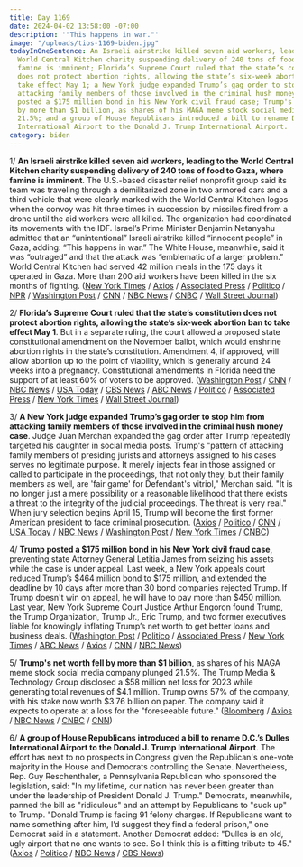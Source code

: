 ```yaml
---
title: Day 1169
date: 2024-04-02 13:58:00 -07:00
description: '"This happens in war."'
image: "/uploads/tios-1169-biden.jpg"
todayInOneSentence: An Israeli airstrike killed seven aid workers, leading to the
  World Central Kitchen charity suspending delivery of 240 tons of food to Gaza, where
  famine is imminent; Florida’s Supreme Court ruled that the state’s constitution
  does not protect abortion rights, allowing the state’s six-week abortion ban to
  take effect May 1; a New York judge expanded Trump’s gag order to stop him from
  attacking family members of those involved in the criminal hush money case; Trump
  posted a $175 million bond in his New York civil fraud case; Trump's net worth fell
  by more than $1 billion, as shares of his MAGA meme stock social media company plunged
  21.5%; and a group of House Republicans introduced a bill to rename D.C.’s Dulles
  International Airport to the Donald J. Trump International Airport.
category: biden
---
```


1/ **An Israeli airstrike killed seven aid workers, leading to the World Central Kitchen charity suspending delivery of 240 tons of food to Gaza, where famine is imminent**. The U.S.-based disaster relief nonprofit group said its team was traveling through a demilitarized zone in two armored cars and a third vehicle that were clearly marked with the World Central Kitchen logos when the convoy was hit three times in succession by missiles fired from a drone until the aid workers were all killed. The organization had coordinated its movements with the IDF. Israel’s Prime Minister Benjamin Netanyahu admitted that an “unintentional” Israeli airstrike killed “innocent people” in Gaza, adding: “This happens in war.” The White House, meanwhile, said it was “outraged” and that the attack was “emblematic of a larger problem.” World Central Kitchen had served 42 million meals in the 175 days it operated in Gaza. More than 200 aid workers have been killed in the six months of fighting. ([New York Times](https://www.nytimes.com/live/2024/04/02/world/israel-hamas-war-gaza-news) / [Axios](https://www.axios.com/2024/04/02/gaza-aid-workers-killed-strike-world-central-kitchen) / [Associated Press](https://apnews.com/article/israel-hamas-war-news-04-02-2024-9bdf66771b62af37d85a2800f71c0e6c) / [Politico](https://www.politico.eu/article/seven-aid-workers-uk-poland-killed-gaza-strike-idf-israel-world-central-kitchen/) / [NPR](https://www.npr.org/2024/04/01/1242177519/world-central-kitchen-workers-deaths-gaza) / [Washington Post](https://www.washingtonpost.com/world/2024/04/01/world-central-kitchen-gaza-deaths-wck/) / [CNN](https://www.cnn.com/middleeast/live-news/israel-hamas-war-gaza-news-04-02-24/index.html) / [NBC News](https://www.nbcnews.com/news/world/world-central-kitchen-says-israeli-strike-kills-7-workers-halts-aid-rcna145976) / [CNBC](https://www.cnbc.com/2024/04/02/gaza-food-charity-says-seven-of-its-workers-killed-in-israeli-airstrike.html) / [Wall Street Journal](https://www.wsj.com/world/middle-east/world-central-kitchen-suspends-gaza-aid-operations-after-workers-killed-71ed846f?mod=hp_lead_pos1))

2/ **Florida’s Supreme Court ruled that the state’s constitution does not protect abortion rights, allowing the state’s six-week abortion ban to take effect May 1**. But in a separate ruling, the court allowed a proposed state constitutional amendment on the November ballot, which would enshrine abortion rights in the state’s constitution. Amendment 4, if approved, will allow abortion up to the point of viability, which is generally around 24 weeks into a pregnancy. Constitutional amendments in Florida need the support of at least 60% of voters to be approved. ([Washington Post](https://www.washingtonpost.com/nation/2024/04/01/abortion-florida-supreme-court-ballot/) / [CNN](https://www.cnn.com/2024/04/01/politics/florida-six-week-abortion-ban/index.html) / [NBC News](https://www.nbcnews.com/politics/florida-supreme-court-abortion-rights-ballot-measure-rcna142568) / [USA Today](https://www.usatoday.com/story/news/politics/elections/2024/04/01/abortion-florida-ballot-state-supreme-court/73168293007/) / [CBS News](https://www.cbsnews.com/news/florida-supreme-court-abortion-ballot-initiative-amendment-4/) / [ABC News](https://abcnews.go.com/Politics/florida-voters-ballot-measure-enshrine-abortion-rights-court/story?id=108721012) / [Politico](https://www.politico.com/news/2024/04/01/florida-supreme-court-abortion-ruling-00150006) / [Associated Press](https://apnews.com/article/florida-abortion-ban-supreme-court-ruling-6a4949fc7459afe9b5e298086a793126) / [New York Times](https://www.nytimes.com/2024/04/01/us/florida-abortion-law-supreme-court.html) / [Wall Street Journal](https://www.wsj.com/politics/elections/florida-abortion-rulings-to-keep-issue-front-and-center-in-november-1168511c?mod=hp_lead_pos6))

3/ **A New York judge expanded Trump’s gag order to stop him from attacking family members of those involved in the criminal hush money case**. Judge Juan Merchan expanded the gag order after Trump repeatedly targeted his daughter in social media posts. Trump's "pattern of attacking family members of presiding jurists and attorneys assigned to his cases serves no legitimate purpose. It merely injects fear in those assigned or called to participate in the proceedings, that not only they, but their family members as well, are 'fair game' for Defendant's vitriol," Merchan said. "It is no longer just a mere possibility or a reasonable likelihood that there exists a threat to the integrity of the judicial proceedings. The threat is very real." When jury selection begins April 15, Trump will become the first former American president to face criminal prosecution. ([Axios](https://www.axios.com/2024/04/01/trump-hush-money-case-gag-order-alvin-bragg) / [Politico](https://www.politico.com/news/2024/04/01/judge-slaps-expanded-gag-order-on-trump-after-attacks-on-his-daughter-00150074) / [CNN](https://www.cnn.com/2024/04/01/politics/manhattan-district-attorney-trump-judge-gag-order/index.html) / [USA Today](https://www.usatoday.com/story/news/politics/elections/2024/04/02/trump-gagged-judge-daughter-ny-hush-money/73174288007/) / [NBC News](https://www.nbcnews.com/politics/donald-trump/judge-expands-gag-order-trumps-attacks-daughter-hush-money-case-rcna145932) / [Washington Post](https://www.washingtonpost.com/politics/2024/04/01/trump-judges-attacks-trials/) / [New York Times](https://www.nytimes.com/2024/04/01/nyregion/trump-gag-order-juan-merchan.html) / [CNBC](https://www.cnbc.com/2024/04/01/trump-gag-order-must-cover-judges-family-hush-money-trial-da-says.html))

4/ **Trump posted a $175 million bond in his New York civil fraud case**, preventing state Attorney General Letitia James from seizing his assets while the case is under appeal. Last week, a New York appeals court reduced Trump’s $464 million bond to $175 million, and extended the deadline by 10 days after more than 30 bond companies rejected Trump. If Trump doesn't win on appeal, he will have to pay more than $450 million. Last year, New York Supreme Court Justice Arthur Engoron found Trump, the Trump Organization, Trump Jr., Eric Trump, and two former executives liable for knowingly inflating Trump’s net worth to get better loans and business deals. ([Washington Post](https://www.washingtonpost.com/national-security/2024/04/01/trump-new-york-bond-175-million/) / [Politico](https://www.politico.com/news/2024/04/01/trump-legal-cases-bond-00150071) / [Associated Press](https://apnews.com/article/donald-trump-civil-fraud-trial-feb0593a5bbd3837edc0db195554eda1) / [New York Times](https://www.nytimes.com/2024/04/01/nyregion/trump-bond-deal.html) / [ABC News](https://abcnews.go.com/US/trump-secures-175-million-bond-new-york-civil/story?id=108715465) / [Axios](https://www.axios.com/2024/04/02/trump-deadline-appeal-bond) / [CNN](https://www.cnn.com/2024/04/01/politics/trump-bond-civil-fraud-trial/index.html) / [NBC News](https://www.nbcnews.com/politics/donald-trump/trump-posts-175-million-bond-civil-fraud-case-rcna145960))

5/ **Trump's net worth fell by more than $1 billion**, as shares of his MAGA meme stock social media company plunged 21.5%. The Trump Media & Technology Group disclosed a $58 million net loss for 2023 while generating total revenues of $4.1 million. Trump owns 57% of the company, with his stake now worth $3.76 billion on paper. The company said it expects to operate at a loss for the "foreseeable future." ([Bloomberg](https://www.bloomberg.com/news/articles/2024-04-01/trump-media-lost-58-million-on-4-million-in-sales-last-year?sref=MIBMEEoj) / [Axios](https://www.axios.com/2024/04/01/trump-net-worth-truth-social) / [NBC News](https://www.nbcnews.com/business/business-news/trump-media-auditor-warns-losses-raise-doubt-company-rcna145831) / [CNBC](https://www.cnbc.com/2024/04/01/trump-media-lost-58-million-last-year-sec-filing-shows.html) / [CNN](https://www.cnn.com/2024/04/01/media/truth-social-trump-media-stock-losses/))

6/ **A group of House Republicans introduced a bill to rename D.C.’s Dulles International Airport to the Donald J. Trump International Airport**. The effort has next to no prospects in Congress given the Republican's one-vote majority in the House and Democrats controlling the Senate. Nevertheless, Rep. Guy Reschenthaler, a Pennsylvania Republican who sponsored the legislation, said: "In my lifetime, our nation has never been greater than under the leadership of President Donald J. Trump." Democrats, meanwhile, panned the bill as "ridiculous" and an attempt by Republicans to "suck up" to Trump. "Donald Trump is facing 91 felony charges. If Republicans want to name something after him, I’d suggest they find a federal prison," one Democrat said in a statement. Another Democrat added: "Dulles is an old, ugly airport that no one wants to see. So I think this is a fitting tribute to 45." ([Axios](https://www.axios.com/2024/04/02/house-republicans-trump-dulles-airport) / [Politico](https://www.politico.com/live-updates/2024/04/02/congress/virginia-democrats-slam-trump-dulles-international-airport-naming-idea-00150116) / [NBC News](https://www.nbcnews.com/politics/congress/republican-lawmakers-introduce-bill-rename-dulles-airport-donald-trump-rcna146027) / [CBS News](https://www.cbsnews.com/news/dulles-airport-donald-trump-house-bill/))